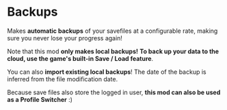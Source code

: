 # Backups

Makes **automatic backups** of your savefiles at a configurable rate, making sure you never lose your progress again!

Note that this mod **only makes local backups!** **To back up your data to the cloud, use the game's built-in Save / Load feature**.

You can also **import existing local backups**! The date of the backup is inferred from the file modification date.

Because save files also store the logged in user, **this mod can also be used as a Profile Switcher** :)
